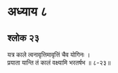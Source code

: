 # अध्याय ८

## श्लोक २३

यत्र काले त्वनावृत्तिमावृत्तिं चैव योगिनः ।<br>प्रयाता यान्ति तं कालं वक्ष्यामि भरतर्षभ ॥ ८-२३॥<br><br>

